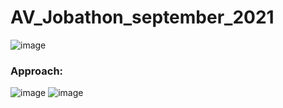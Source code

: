 # AV_Jobathon_september_2021

![image](https://user-images.githubusercontent.com/43970293/134679681-06bce567-d634-4cf3-92d9-4c66cbe6dd78.png)

### Approach:
![image](https://user-images.githubusercontent.com/43970293/134680320-3dd2b144-c439-4714-b32a-7a12c7c0b751.png)
![image](https://user-images.githubusercontent.com/43970293/134680407-64c6c5d7-9f4a-4474-8bcb-33e2c4e52e7a.png)



